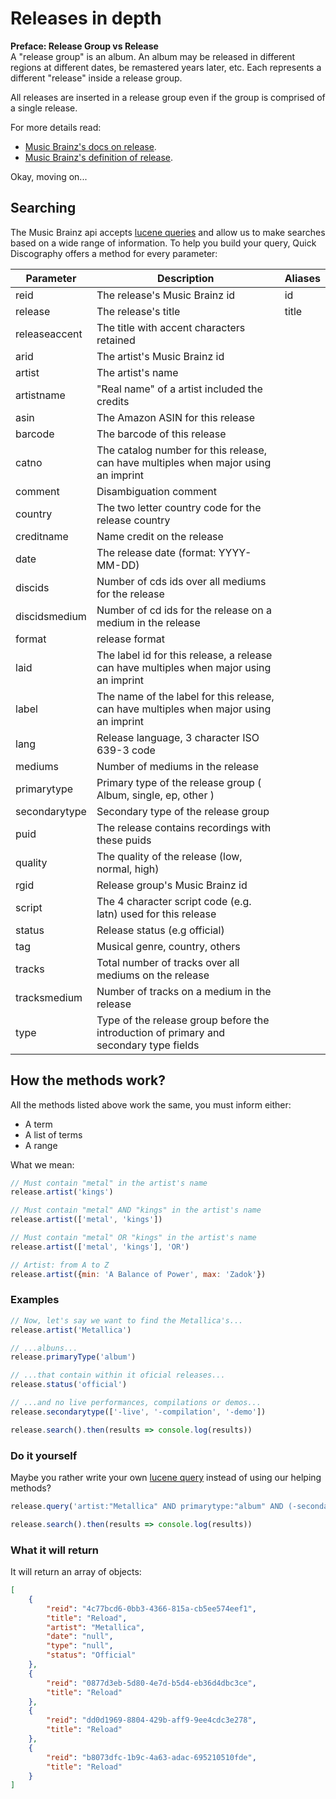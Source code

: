 # Releases in depth

**Preface: Release Group vs Release**  
A "release group" is an album. An album may be released in different regions at different dates, be remastered years later, etc. Each represents a different "release" inside a release group.

All releases are inserted in a release group even if the group is comprised of a single release.

For more details read:

- [Music Brainz's docs on release](https://musicbrainz.org/doc/Development/XML_Web_Service/Version_2/Search#Release).  
- [Music Brainz's definition of release](https://musicbrainz.org/doc/Release).

Okay, moving on...

## Searching
The Music Brainz api accepts [lucene queries](https://lucene.apache.org/core/4_3_0/queryparser/org/apache/lucene/queryparser/classic/package-summary.html#package_description) and allow us to make searches based on a wide range of information. To help you build your query, Quick Discography offers a method for every parameter:

| Parameter          | Description                                        | Aliases     |
| ------------------ | -------------------------------------------------- | ----------- |
| reid               | The release's Music Brainz id                     | id |
| release            | The release's title                              | title |
| releaseaccent      | The title with accent characters retained          |             |
| arid               | The artist's Music Brainz id                       |             |
| artist             | The artist's name                                  |             |
| artistname         | "Real name" of a artist included the credits      |             |
| asin               | The Amazon ASIN for this release                   |             |
| barcode            | The barcode of this release                        |             |
| catno              | The catalog number for this release, can have multiples when major using an imprint|    |
| comment            | Disambiguation comment                             |             |
| country            | The two letter country code for the release country|             |
| creditname         | Name credit on the release                         |             |
| date               | The release date (format: YYYY-MM-DD)              |             |
| discids            | Number of cds ids over all mediums for the release |             |
| discidsmedium      | Number of cd ids for the release on a medium in the release|     |
| format             | release format                                     |             |
| laid               | The label id for this release, a release can have multiples when major using an imprint|   |
| label              | The name of the label for this release, can have multiples when major using an imprint|    |
| lang               | Release language, 3 character ISO 639-3 code       |             |
| mediums            | Number of mediums in the release                   |             |
| primarytype        | Primary type of the release group ( Album, single, ep, other ) |             |
| secondarytype      | Secondary type of the release group |    |
| puid               | The release contains recordings with these puids   |             |
| quality            | The quality of the release (low, normal, high)     |             |
| rgid               | Release group's Music Brainz id                    |             |
| script             | The 4 character script code (e.g. latn) used for this release|   |
| status             | Release status (e.g official)                     |             |
| tag                | Musical genre, country, others |             |
| tracks             | Total number of tracks over all mediums on the release|          |
| tracksmedium       | Number of tracks on a medium in the release        |             |
| type               | Type of the release group before the introduction of primary and secondary type fields|  |



## How the methods work?
All the methods listed above work the same, you must inform either:

- A term
- A list of terms
- A range

What we mean:
```js
// Must contain "metal" in the artist's name
release.artist('kings')

// Must contain "metal" AND "kings" in the artist's name
release.artist(['metal', 'kings'])

// Must contain "metal" OR "kings" in the artist's name
release.artist(['metal', 'kings'], 'OR')

// Artist: from A to Z
release.artist({min: 'A Balance of Power', max: 'Zadok'})
```

### Examples
```js
// Now, let's say we want to find the Metallica's...
release.artist('Metallica')

// ...albuns...
release.primaryType('album')

// ...that contain within it oficial releases...
release.status('official')

// ...and no live performances, compilations or demos...
release.secondarytype(['-live', '-compilation', '-demo'])

release.search().then(results => console.log(results))
```

### Do it yourself
Maybe you rather write your own [lucene query](https://lucene.apache.org/core/4_3_0/queryparser/org/apache/lucene/queryparser/classic/package-summary.html#package_description) instead of using our helping methods?

```js
release.query('artist:"Metallica" AND primarytype:"album" AND (-secondarytype:"live" AND -secondarytype:"compilation" AND -secondarytype:"demo") AND status:"official"')

release.search().then(results => console.log(results))
```

### What it will return

It will return an array of objects:

```json
[
    {
        "reid": "4c77bcd6-0bb3-4366-815a-cb5ee574eef1",
        "title": "Reload",
        "artist": "Metallica",
        "date": "null",
        "type": "null",
        "status": "Official"
    },
    {
        "reid": "0877d3eb-5d80-4e7d-b5d4-eb36d4dbc3ce",
        "title": "Reload"
    },
    {
        "reid": "dd0d1969-8804-429b-aff9-9ee4cdc3e278",
        "title": "Reload"
    },
    {
        "reid": "b8073dfc-1b9c-4a63-adac-695210510fde",
        "title": "Reload"
    }
]
```

